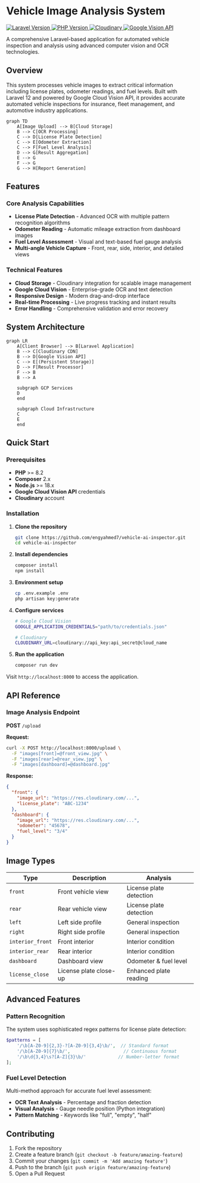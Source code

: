 # Vehicle Image Analysis System
[ ![ Laravel Version ]( https://img.shields.io/badge/Laravel-12.x-FF2D20?logo=laravel ) ]( https://laravel.com )
[ ![ PHP Version ]( https://img.shields.io/badge/PHP-8.2+-777BB4?logo=php ) ]( https://php.net )
[ ![ Cloudinary ]( https://img.shields.io/badge/Cloudinary-API-12C6E2?logo=cloudinary ) ]( https://cloudinary.com )
[ ![ Google Vision API ]( https://img.shields.io/badge/Google%20Vision%20API-API-4285F4?logo=google-cloud ) ]( https://cloud.google.com/vision )

A comprehensive Laravel-based application for automated vehicle inspection and analysis using advanced computer vision and OCR technologies.

## Overview

This system processes vehicle images to extract critical information including license plates, odometer readings, and fuel levels. Built with Laravel 12 and powered by Google Cloud Vision API, it provides accurate automated vehicle inspections for insurance, fleet management, and automotive industry applications.
```mermaid
graph TD
    A[Image Upload] --> B[Cloud Storage]
    B --> C[OCR Processing]
    C --> D[License Plate Detection]
    C --> E[Odometer Extraction]
    C --> F[Fuel Level Analysis]
    D --> G[Result Aggregation]
    E --> G
    F --> G
    G --> H[Report Generation]
```
## Features

### **Core Analysis Capabilities**
- **License Plate Detection** - Advanced OCR with multiple pattern recognition algorithms
- **Odometer Reading** - Automatic mileage extraction from dashboard images
- **Fuel Level Assessment** - Visual and text-based fuel gauge analysis
- **Multi-angle Vehicle Capture** - Front, rear, side, interior, and detailed views

### **Technical Features**
- **Cloud Storage** - Cloudinary integration for scalable image management
- **Google Cloud Vision** - Enterprise-grade OCR and text detection
- **Responsive Design** - Modern drag-and-drop interface
- **Real-time Processing** - Live progress tracking and instant results
- **Error Handling** - Comprehensive validation and error recovery

## System Architecture
```mermaid
graph LR
    A[Client Browser] --> B[Laravel Application]
    B --> C[Cloudinary CDN]
    B --> D[Google Vision API]
    C --> E[(Persistent Storage)]
    D --> F[Result Processor]
    F --> B
    B --> A
    
    subgraph GCP Services
    D
    end
    
    subgraph Cloud Infrastructure
    C
    E
    end
```
## Quick Start

### Prerequisites

- **PHP** >= 8.2
- **Composer** 2.x
- **Node.js** >= 18.x
- **Google Cloud Vision API** credentials
- **Cloudinary** account

### Installation

1. **Clone the repository**
   ```bash
   git clone https://github.com/engyahmed7/vehicle-ai-inspector.git
   cd vehicle-ai-inspector
   ```

2. **Install dependencies**
   ```bash
   composer install
   npm install
   ```

3. **Environment setup**
   ```bash
   cp .env.example .env
   php artisan key:generate
   ```

4. **Configure services**
   ```bash
   # Google Cloud Vision
   GOOGLE_APPLICATION_CREDENTIALS="path/to/credentials.json"
   
   # Cloudinary
   CLOUDINARY_URL=cloudinary://api_key:api_secret@cloud_name
   ```

5. **Run the application**
   ```bash
   composer run dev
   ```

Visit `http://localhost:8000` to access the application.

## API Reference

### Image Analysis Endpoint

**POST** `/upload`

**Request:**
```bash
curl -X POST http://localhost:8000/upload \
  -F "images[front]=@front_view.jpg" \
  -F "images[rear]=@rear_view.jpg" \
  -F "images[dashboard]=@dashboard.jpg"
```

**Response:**
```json
{
  "front": {
    "image_url": "https://res.cloudinary.com/...",
    "license_plate": "ABC-1234"
  },
  "dashboard": {
    "image_url": "https://res.cloudinary.com/...",
    "odometer": "45678",
    "fuel_level": "3/4"
  }
}
```

## Image Types

| Type | Description | Analysis |
|------|-------------|----------|
| `front` | Front vehicle view | License plate detection |
| `rear` | Rear vehicle view | License plate detection |
| `left` | Left side profile | General inspection |
| `right` | Right side profile | General inspection |
| `interior_front` | Front interior | Interior condition |
| `interior_rear` | Rear interior | Interior condition |
| `dashboard` | Dashboard view | Odometer & fuel level |
| `license_close` | License plate close-up | Enhanced plate reading |

## Advanced Features

### Pattern Recognition

The system uses sophisticated regex patterns for license plate detection:

```php
$patterns = [
    '/\b[A-Z0-9]{2,3}-?[A-Z0-9]{3,4}\b/',  // Standard format
    '/\b[A-Z0-9]{7}\b/',                    // Continuous format
    '/\b\d{3,4}\s?[A-Z]{3}\b/'            // Number-letter format
];
```

### Fuel Level Detection

Multi-method approach for accurate fuel level assessment:

- **OCR Text Analysis** - Percentage and fraction detection
- **Visual Analysis** - Gauge needle position (Python integration)
- **Pattern Matching** - Keywords like "full", "empty", "half"

## Contributing

1. Fork the repository
2. Create a feature branch (`git checkout -b feature/amazing-feature`)
3. Commit your changes (`git commit -m 'Add amazing feature'`)
4. Push to the branch (`git push origin feature/amazing-feature`)
5. Open a Pull Request
